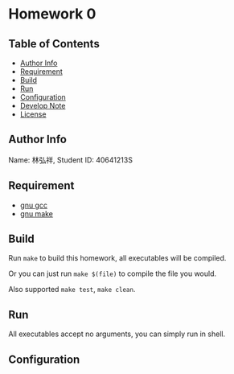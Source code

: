 Homework 0
==========

Table of Contents
-----------------
* [Author Info](#author-info)
* [Requirement](#requirement)
* [Build](#build)
* [Run](#run)
* [Configuration](#configuration)
* [Develop Note](Note.md)
* [License](LICENSE)

Author Info
-----------
Name: 林弘祥, Student ID: 40641213S

Requirement
-----------
* [gnu gcc]
* [gnu make]

[gnu gcc]: https://gcc.gnu.org/
[gnu make]: https://www.gnu.org/software/make/

Build
-----
Run `make` to build this homework, all executables will be compiled.

Or you can just run `make $(file)` to compile the file you would.

Also supported `make test`, `make clean`.

Run
---
All executables accept no arguments, you can simply run in shell.

Configuration
-------------
